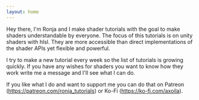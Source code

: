 ```yaml
---
layout: home
---
```


Hey there, I'm Ronja and I make shader tutorials with the goal to make shaders understandable by everyone. 
The focus of this tutorials is on unity shaders with hlsl. They are more accessible than direct implementations of the shader APIs yet flexible and powerful.

I try to make a new tutorial every week so the list of tutorials is growing quickly. If you have any wishes for shaders you want to know how they work write me a message and I'll see what I can do.

If you like what I do and want to support me you can do that on Patreon (<https://patreon.com/ronja_tutorials>) or Ko-Fi (<https://ko-fi.com/axoila>).